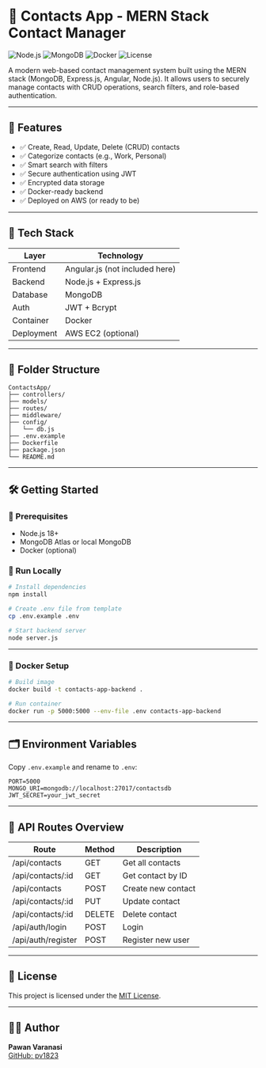 # 📇 Contacts App - MERN Stack Contact Manager

![Node.js](https://img.shields.io/badge/Node.js-Express-informational)
![MongoDB](https://img.shields.io/badge/MongoDB-Database-brightgreen)
![Docker](https://img.shields.io/badge/Containerized-Docker-blue)
![License](https://img.shields.io/badge/license-MIT-blue.svg)

A modern web-based contact management system built using the MERN stack (MongoDB, Express.js, Angular, Node.js). It allows users to securely manage contacts with CRUD operations, search filters, and role-based authentication.

---

## 🚀 Features

- ✅ Create, Read, Update, Delete (CRUD) contacts
- ✅ Categorize contacts (e.g., Work, Personal)
- ✅ Smart search with filters
- ✅ Secure authentication using JWT
- ✅ Encrypted data storage
- ✅ Docker-ready backend
- ✅ Deployed on AWS (or ready to be)

---

## 🧱 Tech Stack

| Layer         | Technology                |
|---------------|----------------------------|
| Frontend      | Angular.js (not included here) |
| Backend       | Node.js + Express.js      |
| Database      | MongoDB                   |
| Auth          | JWT + Bcrypt              |
| Container     | Docker                    |
| Deployment    | AWS EC2 (optional)        |

---

## 📁 Folder Structure

```
ContactsApp/
├── controllers/
├── models/
├── routes/
├── middleware/
├── config/
│   └── db.js
├── .env.example
├── Dockerfile
├── package.json
└── README.md
```

---

## 🛠️ Getting Started

### 🔧 Prerequisites

- Node.js 18+
- MongoDB Atlas or local MongoDB
- Docker (optional)

### 🧪 Run Locally

```bash
# Install dependencies
npm install

# Create .env file from template
cp .env.example .env

# Start backend server
node server.js
```

---

### 🐳 Docker Setup

```bash
# Build image
docker build -t contacts-app-backend .

# Run container
docker run -p 5000:5000 --env-file .env contacts-app-backend
```

---

## 🗂️ Environment Variables

Copy `.env.example` and rename to `.env`:

```
PORT=5000
MONGO_URI=mongodb://localhost:27017/contactsdb
JWT_SECRET=your_jwt_secret
```

---

## 🔐 API Routes Overview

| Route              | Method | Description               |
|-------------------|--------|---------------------------|
| /api/contacts      | GET    | Get all contacts          |
| /api/contacts/:id  | GET    | Get contact by ID         |
| /api/contacts      | POST   | Create new contact        |
| /api/contacts/:id  | PUT    | Update contact            |
| /api/contacts/:id  | DELETE | Delete contact            |
| /api/auth/login    | POST   | Login                     |
| /api/auth/register | POST   | Register new user         |

---

## 📄 License

This project is licensed under the [MIT License](LICENSE).

---

## 🙋‍♂️ Author

**Pawan Varanasi**  
[GitHub: pv1823](https://github.com/pv1823)